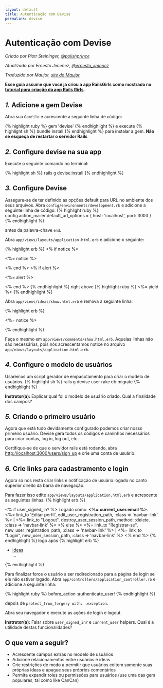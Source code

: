 ```yaml
---
layout: default
title: Autenticação com Devise
permalink: devise
---
```


# Autenticação com Devise

*Criado por Piotr Steininger, [@polishprince](https://twitter.com/polishprince)*

*Atualizado por Ernesto Jimenez, [@ernesto_jimenez](https://twitter.com/ernesto_jimenez)*

*Traduzido por Maujor, [site do Maujor](http://www.maujor.com)*

**Esse guia assume que você já criou a app RailsGirls como mostrado no** [**tutorial para criação da app Rails Girls**](/app).


## *1.* Adicione a gem Devise

Abra sua `Gemfile` e acrescente a seguinte linha de código:

{% highlight ruby %}
gem 'devise'
{% endhighlight %}
e execute
{% highlight sh %}
bundle install
{% endhighlight %}
para instalar a gem. **Não se esqueça de restartar o servidor Rails**.

## *2.* Configure devise na sua app

Execute o seguinte comando no terminal:

{% highlight sh %}
rails g devise:install
{% endhighlight %}


## *3.* Configure Devise

Assegure-se de ter definido as opções default para URL no ambiente dos seus arquivos. Abra `config/environments/development.rb` e adicione a seguinte linha de código:
{% highlight ruby %}
   config.action_mailer.default_url_options = { host: 'localhost', port: 3000 }
{% endhighlight %}

antes da palavra-chave `end`.

Abra `app/views/layouts/application.html.erb` e adicione o seguinte:

{% highlight erb %}
<% if notice %>
  <p class="alert alert-success"><%= notice %></p>
<% end %>
<% if alert %>
  <p class="alert alert-danger"><%= alert %></p>
<% end %>
{% endhighlight %}
right above
{% highlight ruby %}
   <%= yield %>
{% endhighlight %}

Abra `app/views/ideas/show.html.erb` e remova a seguinte linha:

{% highlight erb %}
<p id="notice"><%= notice %></p>
{% endhighlight %}

Faça o mesmo em `app/views/comments/show.html.erb`. Aquelas linhas não são necessárias, pois nós acrescentamos notice no arquivo `app/views/layouts/application.html.erb`.

## *4.* Configure o modelo de usuários

Usaremos um script gerador de empacotamento para criar o modelo de usuários.
{% highlight sh %}
   rails g devise user
   rake db:migrate
{% endhighlight %}

**Instrutor(a):** Explicar qual foi o modelo de usuário criado. Qual a finalidade dos campos?

## *5.* Criando o primeiro usuário

Agora que está tudo devidamente configurado podemos criar nosso primeiro usuário. Devise gera todos os códigos e caminhos necessários para criar contas, log in, log out, etc.

Certifique-se de que o servidor rails está rodando, abra [http://localhost:3000/users/sign_up](http://localhost:3000/users/sign_up) e crie uma conta de usuário.

## *6.* Crie links para cadastramento e login

Agora só nos resta criar links e notificação de usuário logado no canto superior direito da barra de navegação.

Para fazer isso edite `app/views/layouts/application.html.erb` e acrescente as seguintes linhas:
{% highlight erb %}
<p class="navbar-text float-right">
<% if user_signed_in? %>
  Logado como: <strong><%= current_user.email %></strong>.
  <%= link_to 'Editar perfil', edit_user_registration_path, :class => 'navbar-link' %> |
  <%= link_to "Logout", destroy_user_session_path, method: :delete, :class => 'navbar-link'  %>
<% else %>
  <%= link_to "Registrar-se", new_user_registration_path, :class => 'navbar-link'  %> |
  <%= link_to "Login", new_user_session_path, :class => 'navbar-link'  %>
<% end %>
{% endhighlight %}
logo após
{% highlight erb %}
  <ul class="navbar-nav mr-auto">
    <li class="nav-item active">
      <a class="nav-link" href="/ideas">Ideas</a>
    </li>
    ...
  </ul>
{% endhighlight %}

Para finalizar force o usuário a ser redirecionado para a página de login se ele não estiver logado. Abra `app/controllers/application_controller.rb` e adicione a seguinte linha:

{% highlight ruby %}
  before_action :authenticate_user!
{% endhighlight %}

depois de `protect_from_forgery with: :exception`.

Abra seu navegador e execute as ações de login e logout.

**Instrutor(a):** Falar sobre `user_signed_in?` e `current_user` helpers. Qual é a utilidade destas funcionalidades?

## O que vem a seguir?

* Acrescente campos extras no modelo de usuários
* Adicione relacionamentos entre usuários e ideas
* Crie restrições de modo a permitir que usuários editem somente suas próprias ideas e apague seus próprios comentários
* Permita expandir roles ou permissões para usuários (use uma das gem populares, tal como like CanCan)
